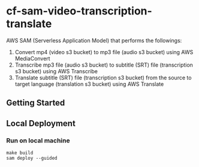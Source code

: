 # cf-sam-video-transcription-translate
AWS SAM (Serverless Application Model) that performs the followings:
1. Convert mp4 (video s3 bucket) to mp3 file (audio s3 bucket) using AWS MediaConvert
2. Transcribe mp3 file (audio s3 bucket) to subtitle (SRT) file (transcription s3 bucket) using AWS Transcribe
3. Translate subtitle (SRT) file (transcription s3 bucket) from the source to target language (translation s3 bucket) using AWS Translate

## Getting Started

## Local Deployment

### Run on local machine
```
make build
sam deploy --guided
```
